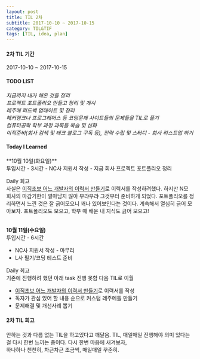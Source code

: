 ```yaml
---
layout: post
title: TIL 2차
subtitle: 2017-10-10 ~ 2017-10-15
category: TIL&TIF
tags: [TIL, idea, plan]
---
```

<h4>2차 TIL 기간</h4>
2017-10-10 ~ 2017-10-15

<h4>TODO LIST</h4>
<i class="fa fa-square-o" aria-hidden="true"> 지금까지 내가 해온 것들 정리</i><br/>
<i class="fa fa-square-o" aria-hidden="true"> 프로젝트 포트폴리오 만들고 정리 및 게시</i><br/>
<i class="fa fa-square-o" aria-hidden="true"> 레주메 피드백 업데이트 및 정리</i><br/>
<i class="fa fa-square-o" aria-hidden="true"> 해커랭크나 프로그래머스 등 코딩문제 사이트들의 문제들을 TIL로 풀기</i><br/>
<i class="fa fa-square-o" aria-hidden="true"> 컴퓨터공학 학부 과정 과목들 복습 및 심화</i><br/>
<i class="fa fa-square-o" aria-hidden="true"> 이직준비(회사 검색 및 테크 블로그 구독 등), 전략 수립 및 스터디 - 회사 리스트업 하기</i><br/>

<h4>Today I Learned</h4>
**10월 10일(화요일)**<br/>
투입시간 - 3시간
- NC사 지원서 작성
- 지금 회사 프로젝트 포트폴리오 정리

Daily 회고<br/>
사실은 [이직초보 어느 개발자의 이력서 만들기](http://woowabros.github.io/experience/2017/07/17/resume.html)로 이력서를 작성하려했다.
하지만 N모 회사의 마감기한이 얼마남지 않아 부랴부랴 그것부터 준비하게 되었다. 포트폴리오를 정리하면서 느낀 것은 잘 긁어모으니 꽤나 있어보인다는 것이다.
계속해서 열심히 긁어 모아보자. 포트폴리오도 모으고, 학부 때 배운 내 지식도 긁어 모으고!

<br/>**10월 11일(수요일)**<br/>
투입시간 - 6시간
- NC사 지원서 작성 - 마무리
- L사 필기/코딩 테스트 준비 

Daily 회고<br/>
기존에 진행하려 했던 아래 task 진행 못함 다음 TIL로 이월
- [이직초보 어느 개발자의 이력서 만들기](http://woowabros.github.io/experience/2017/07/17/resume.html)로 이력서를 작성
- 독자가 관심 있어 할 내용 순으로 커스텀 레주메틀 만들기
- 문제해결 및 개선사례 뽑기

<h4>2차 TIL 회고</h4>
안하는 것과 다름 없는 TIL을 하고있다고 깨달음. TIL, 매일매일 진행해야 의미 있다는걸 다시 한번 느끼는 중이다. 
다시 한번 마음에 새겨보자, <br/>하나하나 천천히, 차근차근 조금씩, 매일매일 꾸준히.<br/>